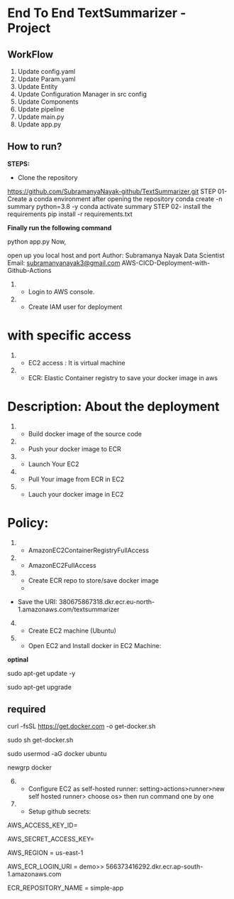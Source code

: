 # End To End TextSummarizer - Project


## WorkFlow

1. Update config.yaml
2. Update Param.yaml
3. Update Entity
4. Update Configuration Manager in src config
5. Update Components
6. Update pipeline
7. Update main.py
8. Update app.py



## How to run?
**STEPS:**
- Clone the repository

https://github.com/SubramanyaNayak-github/TextSummarizer.git
STEP 01- Create a conda environment after opening the repository
conda create -n summary python=3.8 -y
conda activate summary
STEP 02- install the requirements
pip install -r requirements.txt

**Finally run the following command**

python app.py
Now,

open up you local host and port
Author: Subramanya Nayak
Data Scientist
Email: subramanyanayak3@gmail.com
AWS-CICD-Deployment-with-Github-Actions

1. -  Login to AWS console.
2. - Create IAM user for deployment

# with specific access

1. - EC2 access : It is virtual machine

2. - ECR: Elastic Container registry to save your docker image in aws


# Description: About the deployment

1. - Build docker image of the source code

2. - Push your docker image to ECR

3. - Launch Your EC2 

4. - Pull Your image from ECR in EC2

5. - Lauch your docker image in EC2

# Policy:

1. - AmazonEC2ContainerRegistryFullAccess

2. - AmazonEC2FullAccess

3. - Create ECR repo to store/save docker image
   - 
- Save the URI: 380675867318.dkr.ecr.eu-north-1.amazonaws.com/textsummarizer

4. - Create EC2 machine (Ubuntu)

5. - Open EC2 and Install docker in EC2 Machine:

**optinal**

sudo apt-get update -y

sudo apt-get upgrade

## **required**

curl -fsSL https://get.docker.com -o get-docker.sh

sudo sh get-docker.sh

sudo usermod -aG docker ubuntu

newgrp docker

6. - Configure EC2 as self-hosted runner:
setting>actions>runner>new self hosted runner> choose os> then run command one by one


7. - Setup github secrets:

AWS_ACCESS_KEY_ID=

AWS_SECRET_ACCESS_KEY=

AWS_REGION = us-east-1

AWS_ECR_LOGIN_URI = demo>>  566373416292.dkr.ecr.ap-south-1.amazonaws.com

ECR_REPOSITORY_NAME = simple-app
